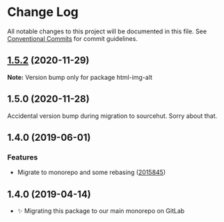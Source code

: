 # Change Log

All notable changes to this project will be documented in this file.
See [Conventional Commits](https://conventionalcommits.org) for commit guidelines.

## [1.5.2](https://git.sr.ht/~royston/codsen/compare/html-img-alt@1.5.0...html-img-alt@1.5.2) (2020-11-29)

**Note:** Version bump only for package html-img-alt





## 1.5.0 (2020-11-28)

Accidental version bump during migration to sourcehut. Sorry about that.

## 1.4.0 (2019-06-01)

### Features

- Migrate to monorepo and some rebasing ([2015845](https://gitlab.com/codsen/codsen/commit/2015845))

## 1.4.0 (2019-04-14)

- ✨ Migrating this package to our main monorepo on GitLab
